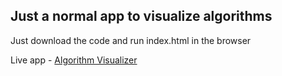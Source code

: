 ## Just a normal app to visualize algorithms

Just download the code and run index.html in the browser

Live app - [Algorithm Visualizer](https://algorithm-visualizer.s3.us-east-1.amazonaws.com/index.html)
